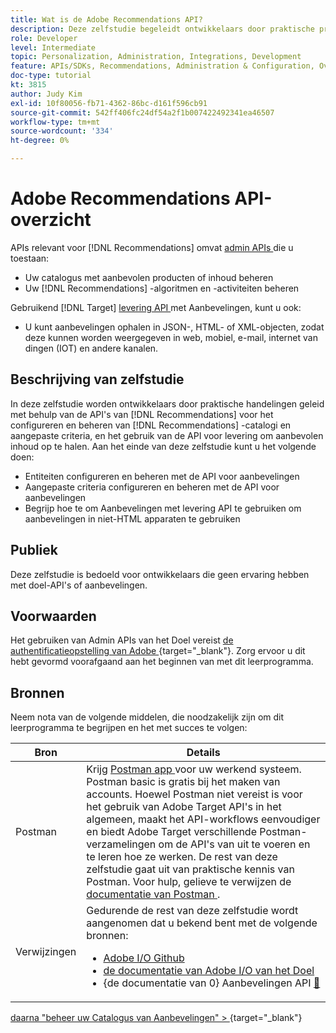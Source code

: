 ```yaml
---
title: Wat is de Adobe Recommendations API?
description: Deze zelfstudie begeleidt ontwikkelaars door praktische praktijk gebruikend de Aanbevelingen APIs van Adobe Target om de catalogi van Aanbevelingen en douanecriteria te vormen en te beheren, evenals het gebruiken van levering API om aanbevelingen inhoud terug te winnen.
role: Developer
level: Intermediate
topic: Personalization, Administration, Integrations, Development
feature: APIs/SDKs, Recommendations, Administration & Configuration, Overview
doc-type: tutorial
kt: 3815
author: Judy Kim
exl-id: 10f80056-fb71-4362-86bc-d161f596cb91
source-git-commit: 542ff406fc24df54a2f1b007422492341ea46507
workflow-type: tm+mt
source-wordcount: '334'
ht-degree: 0%

---
```


# Adobe Recommendations API-overzicht

APIs relevant voor [!DNL Recommendations] omvat [ admin APIs ](https://experienceleague.adobe.com/docs/target/using/apis/api-overview.html?lang=en) die u toestaan:

* Uw catalogus met aanbevolen producten of inhoud beheren
* Uw [!DNL Recommendations] -algoritmen en -activiteiten beheren

Gebruikend [!DNL Target] [ levering API ](https://experienceleague.adobe.com/docs/target/using/apis/api-overview.html?lang=en) met Aanbevelingen, kunt u ook:

* U kunt aanbevelingen ophalen in JSON-, HTML- of XML-objecten, zodat deze kunnen worden weergegeven in web, mobiel, e-mail, internet van dingen (IOT) en andere kanalen.

## Beschrijving van zelfstudie

In deze zelfstudie worden ontwikkelaars door praktische handelingen geleid met behulp van de API&#39;s van [!DNL Recommendations] voor het configureren en beheren van [!DNL Recommendations] -catalogi en aangepaste criteria, en het gebruik van de API voor levering om aanbevolen inhoud op te halen. Aan het einde van deze zelfstudie kunt u het volgende doen:

* Entiteiten configureren en beheren met de API voor aanbevelingen
* Aangepaste criteria configureren en beheren met de API voor aanbevelingen
* Begrijp hoe te om Aanbevelingen met levering API te gebruiken om aanbevelingen in niet-HTML apparaten te gebruiken

## Publiek

Deze zelfstudie is bedoeld voor ontwikkelaars die geen ervaring hebben met doel-API&#39;s of aanbevelingen.

## Voorwaarden

Het gebruiken van Admin APIs van het Doel vereist [ de authentificatieopstelling van Adobe ](https://experienceleague.adobe.com/docs/target-dev/developer/api/configure-authentication.html){target="_blank"}. Zorg ervoor u dit hebt gevormd voorafgaand aan het beginnen van met dit leerprogramma.

## Bronnen

Neem nota van de volgende middelen, die noodzakelijk zijn om dit leerprogramma te begrijpen en het met succes te volgen:

| Bron | Details |
| --- | --- |
| Postman | Krijg [ Postman app ](https://www.postman.com/downloads/) voor uw werkend systeem. Postman basic is gratis bij het maken van accounts. Hoewel Postman niet vereist is voor het gebruik van Adobe Target API&#39;s in het algemeen, maakt het API-workflows eenvoudiger en biedt Adobe Target verschillende Postman-verzamelingen om de API&#39;s van uit te voeren en te leren hoe ze werken. De rest van deze zelfstudie gaat uit van praktische kennis van Postman. Voor hulp, gelieve te verwijzen de [ documentatie van Postman ](https://learning.getpostman.com/). |
| Verwijzingen | Gedurende de rest van deze zelfstudie wordt aangenomen dat u bekend bent met de volgende bronnen:<UL><li>[ Adobe I/O Github ](https://github.com/adobeio)</li><li>[ de documentatie van Adobe I/O van het Doel ](https://developers.adobetarget.com/api/#introduction)</li><li>{de documentatie van 0} Aanbevelingen API [&#128279;](https://developers.adobetarget.com/api/recommendations/)</li></ul> |

[ daarna &quot;beheer uw Catalogus van Aanbevelingen&quot; > ](https://experienceleague.adobe.com/docs/target-dev/developer/api/recommendations-api/manage-catalog.html){target="_blank"}
